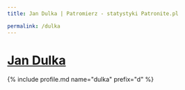 ```yaml
---
title: Jan Dulka | Patromierz - statystyki Patronite.pl

permalink: /dulka
---
```


# [Jan Dulka](https://patronite.pl/dulka)

{% include profile.md name="dulka" prefix="d" %}
